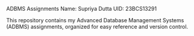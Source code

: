 ADBMS Assignments
Name: Supriya Dutta
UID: 23BCS13291

This repository contains my Advanced Database Management Systems (ADBMS) assignments, organized for easy reference and version control.